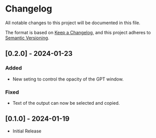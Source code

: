 # Changelog

All notable changes to this project will be documented in this file.

The format is based on [Keep a Changelog](https://keepachangelog.com/en/1.0.0/), and this project adheres to [Semantic Versioning](https://semver.org/spec/v2.0.0.html).

## [0.2.0] - 2024-01-23
### Added
- New seting to control the opacity of the GPT window.

### Fixed
- Text of the output can now be selected and copied.

## [0.1.0] - 2024-01-19
- Initial Release